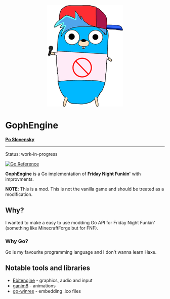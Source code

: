 <p align="center">
    <img src="https://github.com/MatusOllah/gophengine/blob/main/bf-gopher_240x320.png">
</p>

# GophEngine

**[Po Slovensky](https://github.com/MatusOllah/gophengine/blob/main/README_sk_SK.md)**

---
Status: work-in-progress

[![Go Reference](https://pkg.go.dev/badge/github.com/MatusOllah/gophengine.svg)](https://pkg.go.dev/github.com/MatusOllah/gophengine)

**GophEngine** is a Go implementation of **Friday Night Funkin'** with improvments.

**NOTE**: This is a mod. This is not the vanilla game and should be treated as a modification.

## Why?

I wanted to make a easy to use modding Go API for Friday Night Funkin' (something like MinecraftForge but for FNF).

### Why Go?

Go is my favourite programming language and I don't wanna learn Haxe.

## Notable tools and libraries

- [Ebitengine](https://github.com/hajimehoshi/ebiten) - graphics, audio and input
- [ganim8](https://github.com/yohamta/ganim8) - animations
- [go-winres](https://github.com/tc-hib/go-winres) - embedding .ico files
